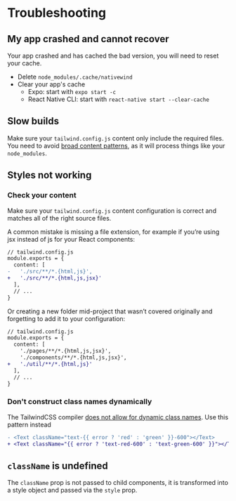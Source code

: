 # Troubleshooting

## My app crashed and cannot recover

Your app crashed and has cached the bad version, you will need to reset your cache.

- Delete `node_modules/.cache/nativewind`
- Clear your app's cache
  - Expo: start with `expo start -c`
  - React Native CLI: start with `react-native start --clear-cache`

## Slow builds

Make sure your `tailwind.config.js` content only include the required files. You need to avoid [broad content patterns](https://tailwindcss.com/docs/content-configuration#pattern-recommendations), as it will process things like your `node_modules`.

## Styles not working

### Check your content

Make sure your `tailwind.config.js` content configuration is correct and matches all of the right source files.

A common mistake is missing a file extension, for example if you’re using jsx instead of js for your React components:

```diff
// tailwind.config.js
module.exports = {
  content: [
-   './src/**/*.{html,js}',
+   './src/**/*.{html,js,jsx}'
  ],
  // ...
}
```

Or creating a new folder mid-project that wasn’t covered originally and forgetting to add it to your configuration:

```diff
// tailwind.config.js
module.exports = {
  content: [
    './pages/**/*.{html,js,jsx}',
    './components/**/*.{html,js,jsx}',
+   './util/**/*.{html,js}'
  ],
  // ...
}
```

### Don't construct class names dynamically

The TailwindCSS compiler [does not allow for dynamic class names](https://tailwindcss.com/docs/content-configuration#dynamic-class-names). Use this pattern instead

```diff
- <Text className="text-{{ error ? 'red' : 'green' }}-600"></Text>
+ <Text className="{{ error ? 'text-red-600' : 'text-green-600' }}"></Text>
```

## `className` is undefined

The `className` prop is not passed to child components, it is transformed into a style object and passed via the `style` prop.

